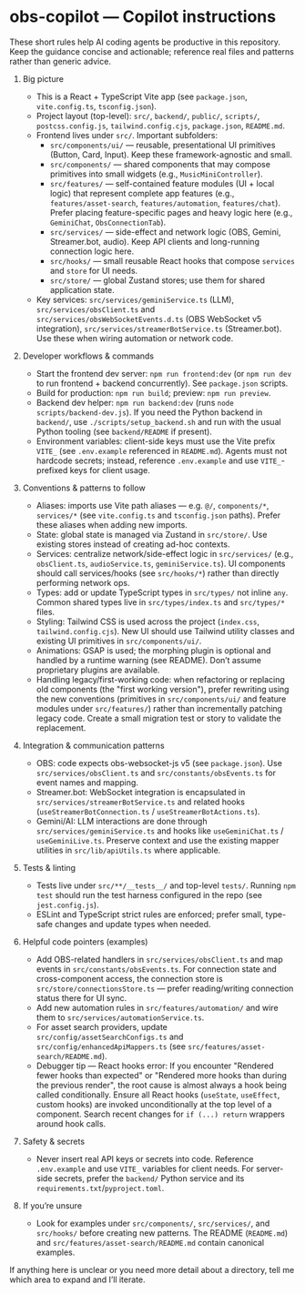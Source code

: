 <!-- Copilot instructions for contributing code with automated agents -->
# obs-copilot — Copilot instructions

These short rules help AI coding agents be productive in this repository. Keep the guidance concise and actionable; reference real files and patterns rather than generic advice.

1. Big picture
   - This is a React + TypeScript Vite app (see `package.json`, `vite.config.ts`, `tsconfig.json`).
   - Project layout (top-level): `src/`, `backend/`, `public/`, `scripts/`, `postcss.config.js`, `tailwind.config.cjs`, `package.json`, `README.md`.
   - Frontend lives under `src/`. Important subfolders:
     - `src/components/ui/` — reusable, presentational UI primitives (Button, Card, Input). Keep these framework-agnostic and small.
     - `src/components/` — shared components that may compose primitives into small widgets (e.g., `MusicMiniController`).
     - `src/features/` — self-contained feature modules (UI + local logic) that represent complete app features (e.g., `features/asset-search`, `features/automation`, `features/chat`). Prefer placing feature-specific pages and heavy logic here (e.g., `GeminiChat`, `ObsConnectionTab`).
     - `src/services/` — side-effect and network logic (OBS, Gemini, Streamer.bot, audio). Keep API clients and long-running connection logic here.
     - `src/hooks/` — small reusable React hooks that compose `services` and `store` for UI needs.
     - `src/store/` — global Zustand stores; use them for shared application state.
   - Key services: `src/services/geminiService.ts` (LLM), `src/services/obsClient.ts` and `src/services/obsWebSocketEvents.d.ts` (OBS WebSocket v5 integration), `src/services/streamerBotService.ts` (Streamer.bot). Use these when wiring automation or network code.

2. Developer workflows & commands
   - Start the frontend dev server: `npm run frontend:dev` (or `npm run dev` to run frontend + backend concurrently). See `package.json` scripts.
   - Build for production: `npm run build`; preview: `npm run preview`.
   - Backend dev helper: `npm run backend:dev` (runs `node scripts/backend-dev.js`). If you need the Python backend in `backend/`, use `./scripts/setup_backend.sh` and run with the usual Python tooling (see `backend/README` if present).
   - Environment variables: client-side keys must use the Vite prefix `VITE_` (see `.env.example` referenced in `README.md`). Agents must not hardcode secrets; instead, reference `.env.example` and use `VITE_`-prefixed keys for client usage.

3. Conventions & patterns to follow
   - Aliases: imports use Vite path aliases — e.g. `@/`, `components/*`, `services/*` (see `vite.config.ts` and `tsconfig.json` paths). Prefer these aliases when adding new imports.
   - State: global state is managed via Zustand in `src/store/`. Use existing stores instead of creating ad-hoc contexts.
   - Services: centralize network/side-effect logic in `src/services/` (e.g., `obsClient.ts`, `audioService.ts`, `geminiService.ts`). UI components should call services/hooks (see `src/hooks/*`) rather than directly performing network ops.
   - Types: add or update TypeScript types in `src/types/` not inline `any`. Common shared types live in `src/types/index.ts` and `src/types/*` files.
   - Styling: Tailwind CSS is used across the project (`index.css`, `tailwind.config.cjs`). New UI should use Tailwind utility classes and existing UI primitives in `src/components/ui/`.
   - Animations: GSAP is used; the morphing plugin is optional and handled by a runtime warning (see README). Don’t assume proprietary plugins are available.
   - Handling legacy/first-working code: when refactoring or replacing old components (the "first working version"), prefer rewriting using the new conventions (primitives in `src/components/ui/` and feature modules under `src/features/`) rather than incrementally patching legacy code. Create a small migration test or story to validate the replacement.

4. Integration & communication patterns
   - OBS: code expects obs-websocket-js v5 (see `package.json`). Use `src/services/obsClient.ts` and `src/constants/obsEvents.ts` for event names and mapping.
   - Streamer.bot: WebSocket integration is encapsulated in `src/services/streamerBotService.ts` and related hooks (`useStreamerBotConnection.ts` / `useStreamerBotActions.ts`).
   - Gemini/AI: LLM interactions are done through `src/services/geminiService.ts` and hooks like `useGeminiChat.ts` / `useGeminiLive.ts`. Preserve context and use the existing mapper utilities in `src/lib/apiUtils.ts` where applicable.

5. Tests & linting
   - Tests live under `src/**/__tests__/` and top-level `tests/`. Running `npm test` should run the test harness configured in the repo (see `jest.config.js`).
   - ESLint and TypeScript strict rules are enforced; prefer small, type-safe changes and update types when needed.

6. Helpful code pointers (examples)
   - Add OBS-related handlers in `src/services/obsClient.ts` and map events in `src/constants/obsEvents.ts`. For connection state and cross-component access, the connection store is `src/store/connectionsStore.ts` — prefer reading/writing connection status there for UI sync.
   - Add new automation rules in `src/features/automation/` and wire them to `src/services/automationService.ts`.
   - For asset search providers, update `src/config/assetSearchConfigs.ts` and `src/config/enhancedApiMappers.ts` (see `src/features/asset-search/README.md`).
   - Debugger tip — React hooks error: If you encounter "Rendered fewer hooks than expected" or "Rendered more hooks than during the previous render", the root cause is almost always a hook being called conditionally. Ensure all React hooks (`useState`, `useEffect`, custom hooks) are invoked unconditionally at the top level of a component. Search recent changes for `if (...) return` wrappers around hook calls.

7. Safety & secrets
   - Never insert real API keys or secrets into code. Reference `.env.example` and use `VITE_` variables for client needs. For server-side secrets, prefer the `backend/` Python service and its `requirements.txt`/`pyproject.toml`.

8. If you’re unsure
   - Look for examples under `src/components/`, `src/services/`, and `src/hooks/` before creating new patterns. The README (`README.md`) and `src/features/asset-search/README.md` contain canonical examples.

If anything here is unclear or you need more detail about a directory, tell me which area to expand and I’ll iterate. 
